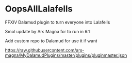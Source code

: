 # OopsAllLalafells
FFXIV Dalamud plugin to turn everyone into Lalafells

Smol update by Ars Magna for to run in 6.1 

Add custom repo to Dalamud for use it if want

https://raw.githubusercontent.com/ars-magna/MyDalamudPlugins/master/plugins/pluginmaster.json
